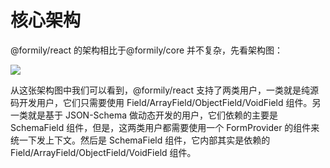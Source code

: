 # 核心架构

@formily/react 的架构相比于@formily/core 并不复杂，先看架构图：

![](https://img.alicdn.com/imgextra/i3/O1CN01tTuujl1OHwRjYmBPy_!!6000000001681-55-tps-2200-1637.svg)

从这张架构图中我们可以看到，@formily/react 支持了两类用户，一类就是纯源码开发用户，它们只需要使用 Field/ArrayField/ObjectField/VoidField 组件。另一类就是基于 JSON-Schema 做动态开发的用户，它们依赖的主要是 SchemaField 组件，但是，这两类用户都需要使用一个 FormProvider 的组件来统一下发上下文。然后是 SchemaField 组件，它内部其实是依赖的 Field/ArrayField/ObjectField/VoidField 组件。
